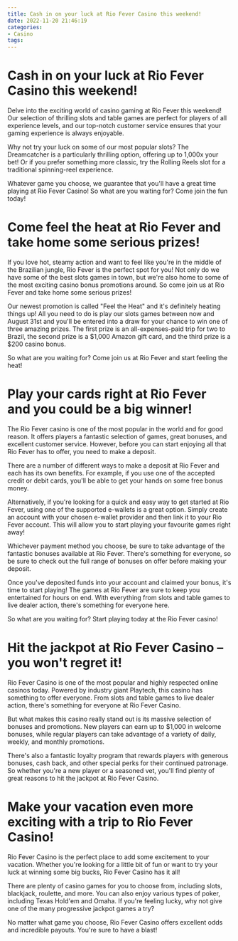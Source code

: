 ```yaml
---
title: Cash in on your luck at Rio Fever Casino this weekend!
date: 2022-11-20 21:46:19
categories:
- Casino
tags:
---
```



#  Cash in on your luck at Rio Fever Casino this weekend!
Delve into the exciting world of casino gaming at Rio Fever this weekend! Our selection of thrilling slots and table games are perfect for players of all experience levels, and our top-notch customer service ensures that your gaming experience is always enjoyable.

Why not try your luck on some of our most popular slots? The Dreamcatcher is a particularly thrilling option, offering up to 1,000x your bet! Or if you prefer something more classic, try the Rolling Reels slot for a traditional spinning-reel experience.

Whatever game you choose, we guarantee that you'll have a great time playing at Rio Fever Casino! So what are you waiting for? Come join the fun today!

#  Come feel the heat at Rio Fever and take home some serious prizes!

If you love hot, steamy action and want to feel like you're in the middle of the Brazilian jungle, Rio Fever is the perfect spot for you! Not only do we have some of the best slots games in town, but we're also home to some of the most exciting casino bonus promotions around. So come join us at Rio Fever and take home some serious prizes!

Our newest promotion is called "Feel the Heat" and it's definitely heating things up! All you need to do is play our slots games between now and August 31st and you'll be entered into a draw for your chance to win one of three amazing prizes. The first prize is an all-expenses-paid trip for two to Brazil, the second prize is a $1,000 Amazon gift card, and the third prize is a $200 casino bonus.

So what are you waiting for? Come join us at Rio Fever and start feeling the heat!

#  Play your cards right at Rio Fever and you could be a big winner!

The Rio Fever casino is one of the most popular in the world and for good reason. It offers players a fantastic selection of games, great bonuses, and excellent customer service. However, before you can start enjoying all that Rio Fever has to offer, you need to make a deposit.

There are a number of different ways to make a deposit at Rio Fever and each has its own benefits. For example, if you use one of the accepted credit or debit cards, you'll be able to get your hands on some free bonus money.

Alternatively, if you're looking for a quick and easy way to get started at Rio Fever, using one of the supported e-wallets is a great option. Simply create an account with your chosen e-wallet provider and then link it to your Rio Fever account. This will allow you to start playing your favourite games right away!

Whichever payment method you choose, be sure to take advantage of the fantastic bonuses available at Rio Fever. There's something for everyone, so be sure to check out the full range of bonuses on offer before making your deposit.

Once you've deposited funds into your account and claimed your bonus, it's time to start playing! The games at Rio Fever are sure to keep you entertained for hours on end. With everything from slots and table games to live dealer action, there's something for everyone here.

So what are you waiting for? Start playing today at the Rio Fever casino!

#  Hit the jackpot at Rio Fever Casino – you won't regret it!

Rio Fever Casino is one of the most popular and highly respected online casinos today. Powered by industry giant Playtech, this casino has something to offer everyone. From slots and table games to live dealer action, there's something for everyone at Rio Fever Casino.

But what makes this casino really stand out is its massive selection of bonuses and promotions. New players can earn up to $1,000 in welcome bonuses, while regular players can take advantage of a variety of daily, weekly, and monthly promotions.

There's also a fantastic loyalty program that rewards players with generous bonuses, cash back, and other special perks for their continued patronage. So whether you're a new player or a seasoned vet, you'll find plenty of great reasons to hit the jackpot at Rio Fever Casino.

#  Make your vacation even more exciting with a trip to Rio Fever Casino!

Rio Fever Casino is the perfect place to add some excitement to your vacation. Whether you're looking for a little bit of fun or want to try your luck at winning some big bucks, Rio Fever Casino has it all!

There are plenty of casino games for you to choose from, including slots, blackjack, roulette, and more. You can also enjoy various types of poker, including Texas Hold'em and Omaha. If you're feeling lucky, why not give one of the many progressive jackpot games a try?

No matter what game you choose, Rio Fever Casino offers excellent odds and incredible payouts. You're sure to have a blast!